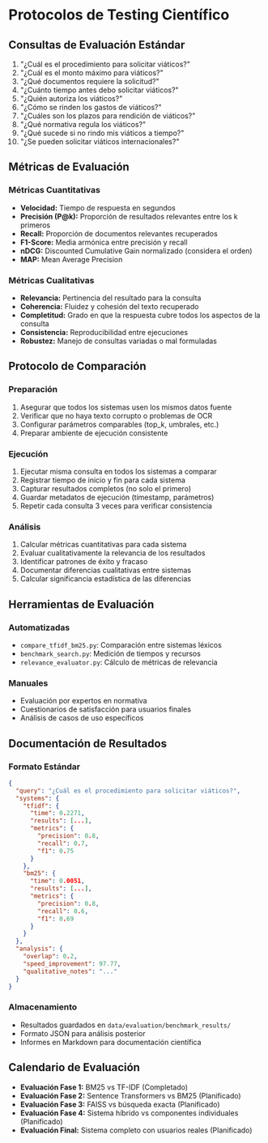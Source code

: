 # Protocolos de Testing Científico

## Consultas de Evaluación Estándar
1. "¿Cuál es el procedimiento para solicitar viáticos?"
2. "¿Cuál es el monto máximo para viáticos?"
3. "¿Qué documentos requiere la solicitud?"
4. "¿Cuánto tiempo antes debo solicitar viáticos?"
5. "¿Quién autoriza los viáticos?"
6. "¿Cómo se rinden los gastos de viáticos?"
7. "¿Cuáles son los plazos para rendición de viáticos?"
8. "¿Qué normativa regula los viáticos?"
9. "¿Qué sucede si no rindo mis viáticos a tiempo?"
10. "¿Se pueden solicitar viáticos internacionales?"

## Métricas de Evaluación

### Métricas Cuantitativas
- **Velocidad:** Tiempo de respuesta en segundos
- **Precisión (P@k):** Proporción de resultados relevantes entre los k primeros
- **Recall:** Proporción de documentos relevantes recuperados
- **F1-Score:** Media armónica entre precisión y recall
- **nDCG:** Discounted Cumulative Gain normalizado (considera el orden)
- **MAP:** Mean Average Precision

### Métricas Cualitativas
- **Relevancia:** Pertinencia del resultado para la consulta
- **Coherencia:** Fluidez y cohesión del texto recuperado
- **Completitud:** Grado en que la respuesta cubre todos los aspectos de la consulta
- **Consistencia:** Reproducibilidad entre ejecuciones
- **Robustez:** Manejo de consultas variadas o mal formuladas

## Protocolo de Comparación

### Preparación
1. Asegurar que todos los sistemas usen los mismos datos fuente
2. Verificar que no haya texto corrupto o problemas de OCR
3. Configurar parámetros comparables (top_k, umbrales, etc.)
4. Preparar ambiente de ejecución consistente

### Ejecución
1. Ejecutar misma consulta en todos los sistemas a comparar
2. Registrar tiempo de inicio y fin para cada sistema
3. Capturar resultados completos (no solo el primero)
4. Guardar metadatos de ejecución (timestamp, parámetros)
5. Repetir cada consulta 3 veces para verificar consistencia

### Análisis
1. Calcular métricas cuantitativas para cada sistema
2. Evaluar cualitativamente la relevancia de los resultados
3. Identificar patrones de éxito y fracaso
4. Documentar diferencias cualitativas entre sistemas
5. Calcular significancia estadística de las diferencias

## Herramientas de Evaluación

### Automatizadas
- `compare_tfidf_bm25.py`: Comparación entre sistemas léxicos
- `benchmark_search.py`: Medición de tiempos y recursos
- `relevance_evaluator.py`: Cálculo de métricas de relevancia

### Manuales
- Evaluación por expertos en normativa
- Cuestionarios de satisfacción para usuarios finales
- Análisis de casos de uso específicos

## Documentación de Resultados

### Formato Estándar
```json
{
  "query": "¿Cuál es el procedimiento para solicitar viáticos?",
  "systems": {
    "tfidf": {
      "time": 0.2271,
      "results": [...],
      "metrics": {
        "precision": 0.8,
        "recall": 0.7,
        "f1": 0.75
      }
    },
    "bm25": {
      "time": 0.0051,
      "results": [...],
      "metrics": {
        "precision": 0.8,
        "recall": 0.6,
        "f1": 0.69
      }
    }
  },
  "analysis": {
    "overlap": 0.2,
    "speed_improvement": 97.77,
    "qualitative_notes": "..."
  }
}
```

### Almacenamiento
- Resultados guardados en `data/evaluation/benchmark_results/`
- Formato JSON para análisis posterior
- Informes en Markdown para documentación científica

## Calendario de Evaluación
- **Evaluación Fase 1:** BM25 vs TF-IDF (Completado)
- **Evaluación Fase 2:** Sentence Transformers vs BM25 (Planificado)
- **Evaluación Fase 3:** FAISS vs búsqueda exacta (Planificado)
- **Evaluación Fase 4:** Sistema híbrido vs componentes individuales (Planificado)
- **Evaluación Final:** Sistema completo con usuarios reales (Planificado)
